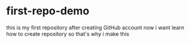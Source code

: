 # first-repo-demo
this is my first repository after creating GitHub account now i want learn how to create repository so that's why i make this
